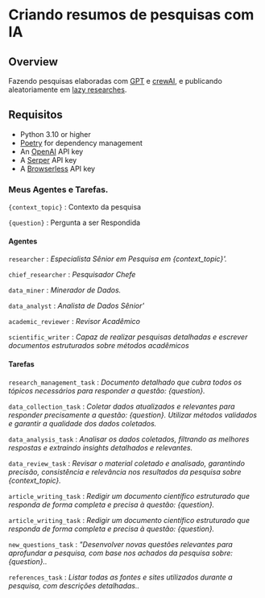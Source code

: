 # Criando resumos de pesquisas com IA

## Overview
Fazendo pesquisas elaboradas com [GPT](https://platform.openai.com) e [crewAI](https://crewai.com), e publicando aleatoriamente em [lazy researches](https://nonakaval.github.io/lazy_researches/). 

## Requisitos
- Python 3.10 or higher
- [Poetry](https://python-poetry.org/) for dependency management
- An [OpenAI](https://platform.openai.com) API key
- A [Serper](https://serper.dev/) API key
- A [Browserless](https://www.browserless.io/) API key

### Meus Agentes e Tarefas.

`{context_topic}` : Contexto da pesquisa

`{question}` : Pergunta a ser Respondida 

#### Agentes

`researcher` : _Especialista Sênior em Pesquisa em {context_topic}'._

`chief_researcher` : _Pesquisador Chefe_

`data_miner` : _Minerador de Dados._

`data_analyst` : _Analista de Dados Sênior'_

`academic_reviewer` : _Revisor Acadêmico_

`scientific_writer` : _Capaz de realizar pesquisas detalhadas e escrever documentos estruturados sobre métodos acadêmicos_

#### Tarefas

`research_management_task` : _Documento detalhado que cubra todos os tópicos necessários para responder a questão: {question}._

`data_collection_task` : _Coletar dados atualizados e relevantes para responder precisamente a questão: {question}. Utilizar métodos validados e garantir a qualidade dos dados coletados._

`data_analysis_task` : _Analisar os dados coletados, filtrando as melhores respostas e extraindo insights detalhados e relevantes._

`data_review_task` : _Revisar o material coletado e analisado, garantindo precisão, consistência e relevância nos resultados da pesquisa sobre {context_topic}._

`article_writing_task` : _Redigir um documento científico estruturado que responda de forma completa e precisa à questão: {question}._ 

`article_writing_task` : _Redigir um documento científico estruturado que responda de forma completa e precisa à questão: {question}._ 

`new_questions_task` : _"Desenvolver novas questões relevantes para aprofundar a pesquisa, com base nos achados da pesquisa sobre: {question}.._ 

`references_task` : _Listar todas as fontes e sites utilizados durante a pesquisa, com descrições detalhadas.._ 







